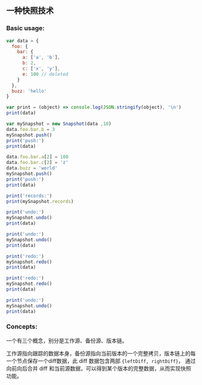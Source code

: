 ## 一种快照技术

### Basic usage:
```javascript
var data = {
  foo: {
    bar: {
      a: ['a', 'b'],
      b: 2,
      c: ['x', 'y'],
      e: 100 // deleted
    }
  },
  buzz: 'hello'
}

var print = (object) => console.log(JSON.stringify(object), '\n')
print(data)

var mySnapshot = new Snapshot(data ,10)
data.foo.bar.b = 3
mySnapshot.push()
print('push:')
print(data)

data.foo.bar.a[2] = 100
data.foo.bar.c[2] = 'z'
data.buzz = 'world'
mySnapshot.push()
print('push:')
print(data)

print('records:')
print(mySnapshot.records)

print('undo:')
mySnapshot.undo()
print(data)

print('undo:')
mySnapshot.undo()
print(data)

print('redo:')
mySnapshot.redo()
print(data)

print('redo:')
mySnapshot.redo()
print(data)

print('undo:')
mySnapshot.undo()
print(data)

```

### Concepts:

一个有三个概念，别分是工作源、备份源、版本链。

工作源指向跟踪的数据本身，备份源指向当前版本的一个完整拷贝，版本链上的每一个节点保存一个diff数据，此 diff 数据包含两部 ```{leftDiff, rightDiff}```， 通过向前向后合并 diff 和当前源数据，可以得到某个版本的完整数据，从而实现快照功能。